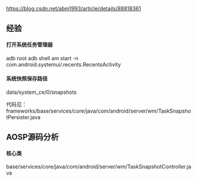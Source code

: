 

https://blog.csdn.net/abm1993/article/details/88818361


## 经验

#### 打开系统任务管理器
adb root
adb shell am start -n com.android.systemui/.recents.RecentsActivity

#### 系统快照保存路径
data/system_ce/0/snapshots

代码见：frameworks/base/services/core/java/com/android/server/wm/TaskSnapshotPersister.java


## AOSP源码分析

#### 核心类
base/services/core/java/com/android/server/wm/TaskSnapshotController.java